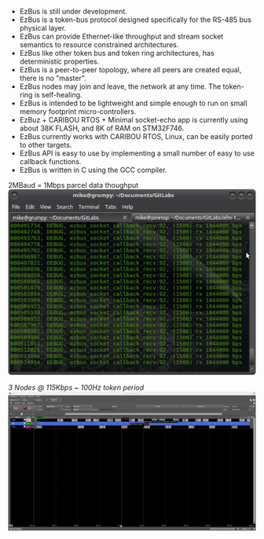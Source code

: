 * EzBus is still under development.
* EzBus is a token-bus protocol designed specifically for the RS-485 bus physical layer.
* EzBus can provide Ethernet-like throughput and stream socket semantics to resource constrained architectures.
* EzBus like other token bus and token ring architectures, has deterministic properties.
* EzBus is a peer-to-peer topology, where all peers are created equal, there is no "master".
* EzBus nodes may join and leave, the network at any time. The token-ring is self-healing.
* EzBus is intended to be lightweight and simple enough to run on small memory footprint micro-controllers.
* EzBuz + CARIBOU RTOS + Minimal socket-echo app is currently using about 38K FLASH, and 8K of RAM on STM32F746.
* EzBus currently works with CARIBOU RTOS, Linux, can be easily ported to other targets.
* EzBus API is easy to use by implementing a small number of easy to use callback functions.
* EzBus is written in C using the GCC compiler. 

2MBaud = 1Mbps parcel data thoughput
![EzBus 1mbps](https://raw.githubusercontent.com/8bitgeek/ezbus/documentation/images/ezbus-1mbps-1501.png)

*3 Nodes @ 115Kbps ~ 100Hz token period*
![EzBus 3 node](https://raw.githubusercontent.com/8bitgeek/ezbus/master/images/ezbus-3node-115kbps.png)



